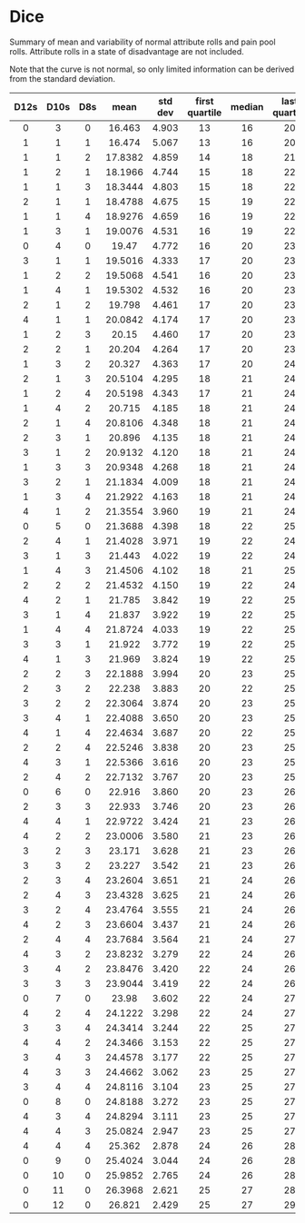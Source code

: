 # Dice

Summary of mean and variability of normal attribute rolls and pain
pool rolls.  Attribute rolls in a state of disadvantage are not 
included. 

Note that the curve is not normal, so only limited information
can be derived from the standard deviation.


| D12s | D10s | D8s | mean | std dev | first quartile | median| last quartile | pain |
| :-: | :-: | :-: | :-: | :-: | :-: | :-: | :-: | :-: |
| 0 | 3 | 0 | 16.463 | 4.903 | 13 | 16 | 20 | pain |
| 1 | 1 | 1 | 16.474 | 5.067 | 13 | 16 | 20 |  |
| 1 | 1 | 2 | 17.8382 | 4.859 | 14 | 18 | 21 |  |
| 1 | 2 | 1 | 18.1966 | 4.744 | 15 | 18 | 22 |  |
| 1 | 1 | 3 | 18.3444 | 4.803 | 15 | 18 | 22 |  |
| 2 | 1 | 1 | 18.4788 | 4.675 | 15 | 19 | 22 |  |
| 1 | 1 | 4 | 18.9276 | 4.659 | 16 | 19 | 22 |  |
| 1 | 3 | 1 | 19.0076 | 4.531 | 16 | 19 | 22 |  |
| 0 | 4 | 0 | 19.47 | 4.772 | 16 | 20 | 23 | pain |
| 3 | 1 | 1 | 19.5016 | 4.333 | 17 | 20 | 23 |  |
| 1 | 2 | 2 | 19.5068 | 4.541 | 16 | 20 | 23 |  |
| 1 | 4 | 1 | 19.5302 | 4.532 | 16 | 20 | 23 |  |
| 2 | 1 | 2 | 19.798 | 4.461 | 17 | 20 | 23 |  |
| 4 | 1 | 1 | 20.0842 | 4.174 | 17 | 20 | 23 |  |
| 1 | 2 | 3 | 20.15 | 4.460 | 17 | 20 | 23 |  |
| 2 | 2 | 1 | 20.204 | 4.264 | 17 | 20 | 23 |  |
| 1 | 3 | 2 | 20.327 | 4.363 | 17 | 20 | 24 |  |
| 2 | 1 | 3 | 20.5104 | 4.295 | 18 | 21 | 24 |  |
| 1 | 2 | 4 | 20.5198 | 4.343 | 17 | 21 | 24 |  |
| 1 | 4 | 2 | 20.715 | 4.185 | 18 | 21 | 24 |  |
| 2 | 1 | 4 | 20.8106 | 4.348 | 18 | 21 | 24 |  |
| 2 | 3 | 1 | 20.896 | 4.135 | 18 | 21 | 24 |  |
| 3 | 1 | 2 | 20.9132 | 4.120 | 18 | 21 | 24 |  |
| 1 | 3 | 3 | 20.9348 | 4.268 | 18 | 21 | 24 |  |
| 3 | 2 | 1 | 21.1834 | 4.009 | 18 | 21 | 24 |  |
| 1 | 3 | 4 | 21.2922 | 4.163 | 18 | 21 | 24 |  |
| 4 | 1 | 2 | 21.3554 | 3.960 | 19 | 21 | 24 |  |
| 0 | 5 | 0 | 21.3688 | 4.398 | 18 | 22 | 25 | pain |
| 2 | 4 | 1 | 21.4028 | 3.971 | 19 | 22 | 24 |  |
| 3 | 1 | 3 | 21.443 | 4.022 | 19 | 22 | 24 |  |
| 1 | 4 | 3 | 21.4506 | 4.102 | 18 | 21 | 25 |  |
| 2 | 2 | 2 | 21.4532 | 4.150 | 19 | 22 | 24 |  |
| 4 | 2 | 1 | 21.785 | 3.842 | 19 | 22 | 25 |  |
| 3 | 1 | 4 | 21.837 | 3.922 | 19 | 22 | 25 |  |
| 1 | 4 | 4 | 21.8724 | 4.033 | 19 | 22 | 25 |  |
| 3 | 3 | 1 | 21.922 | 3.772 | 19 | 22 | 25 |  |
| 4 | 1 | 3 | 21.969 | 3.824 | 19 | 22 | 25 |  |
| 2 | 2 | 3 | 22.1888 | 3.994 | 20 | 23 | 25 |  |
| 2 | 3 | 2 | 22.238 | 3.883 | 20 | 22 | 25 |  |
| 3 | 2 | 2 | 22.3064 | 3.874 | 20 | 23 | 25 |  |
| 3 | 4 | 1 | 22.4088 | 3.650 | 20 | 23 | 25 |  |
| 4 | 1 | 4 | 22.4634 | 3.687 | 20 | 22 | 25 |  |
| 2 | 2 | 4 | 22.5246 | 3.838 | 20 | 23 | 25 |  |
| 4 | 3 | 1 | 22.5366 | 3.616 | 20 | 23 | 25 |  |
| 2 | 4 | 2 | 22.7132 | 3.767 | 20 | 23 | 25 |  |
| 0 | 6 | 0 | 22.916 | 3.860 | 20 | 23 | 26 | pain |
| 2 | 3 | 3 | 22.933 | 3.746 | 20 | 23 | 26 |  |
| 4 | 4 | 1 | 22.9722 | 3.424 | 21 | 23 | 26 |  |
| 4 | 2 | 2 | 23.0006 | 3.580 | 21 | 23 | 26 |  |
| 3 | 2 | 3 | 23.171 | 3.628 | 21 | 23 | 26 |  |
| 3 | 3 | 2 | 23.227 | 3.542 | 21 | 23 | 26 |  |
| 2 | 3 | 4 | 23.2604 | 3.651 | 21 | 24 | 26 |  |
| 2 | 4 | 3 | 23.4328 | 3.625 | 21 | 24 | 26 |  |
| 3 | 2 | 4 | 23.4764 | 3.555 | 21 | 24 | 26 |  |
| 4 | 2 | 3 | 23.6604 | 3.437 | 21 | 24 | 26 |  |
| 2 | 4 | 4 | 23.7684 | 3.564 | 21 | 24 | 27 |  |
| 4 | 3 | 2 | 23.8232 | 3.279 | 22 | 24 | 26 |  |
| 3 | 4 | 2 | 23.8476 | 3.420 | 22 | 24 | 26 |  |
| 3 | 3 | 3 | 23.9044 | 3.419 | 22 | 24 | 26 |  |
| 0 | 7 | 0 | 23.98 | 3.602 | 22 | 24 | 27 | pain |
| 4 | 2 | 4 | 24.1222 | 3.298 | 22 | 24 | 27 |  |
| 3 | 3 | 4 | 24.3414 | 3.244 | 22 | 25 | 27 |  |
| 4 | 4 | 2 | 24.3466 | 3.153 | 22 | 25 | 27 |  |
| 3 | 4 | 3 | 24.4578 | 3.177 | 22 | 25 | 27 |  |
| 4 | 3 | 3 | 24.4662 | 3.062 | 23 | 25 | 27 |  |
| 3 | 4 | 4 | 24.8116 | 3.104 | 23 | 25 | 27 |  |
| 0 | 8 | 0 | 24.8188 | 3.272 | 23 | 25 | 27 | pain |
| 4 | 3 | 4 | 24.8294 | 3.111 | 23 | 25 | 27 |  |
| 4 | 4 | 3 | 25.0824 | 2.947 | 23 | 25 | 27 |  |
| 4 | 4 | 4 | 25.362 | 2.878 | 24 | 26 | 28 |  |
| 0 | 9 | 0 | 25.4024 | 3.044 | 24 | 26 | 28 | pain |
| 0 | 10 | 0 | 25.9852 | 2.765 | 24 | 26 | 28 | pain |
| 0 | 11 | 0 | 26.3968 | 2.621 | 25 | 27 | 28 | pain |
| 0 | 12 | 0 | 26.821 | 2.429 | 25 | 27 | 29 | pain |

